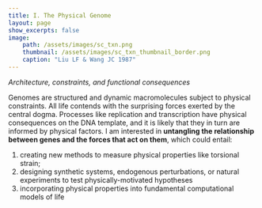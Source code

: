 ```yaml
---
title: I. The Physical Genome
layout: page
show_excerpts: false
image: 
    path: /assets/images/sc_txn.png
    thumbnail: /assets/images/sc_txn_thumbnail_border.png
    caption: "Liu LF & Wang JC 1987"
---
```


*Architecture, constraints, and functional consequences*

Genomes are structured and dynamic macromolecules subject to physical constraints. All life contends with the surprising forces exerted by the central dogma. Processes like replication and transcription have physical consequences on the DNA template, and it is likely that they in turn are informed by physical factors. I am interested in **untangling the relationship between genes and the forces that act on them**, which could entail:

1. creating new methods to measure physical properties like torsional strain;
2. designing synthetic systems, endogenous perturbations, or natural experiments to test physically-motivated hypotheses
3. incorporating physical properties into fundamental computational models of life

